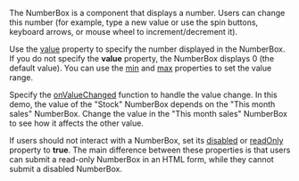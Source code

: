 The NumberBox is a component that displays a number. Users can change this number (for example, type a new value or use the spin buttons, keyboard arrows, or mouse wheel to increment/decrement it).

Use the [value](/Documentation/ApiReference/UI_Components/dxNumberBox/Configuration/#value) property to specify the number displayed in the NumberBox. If you do not specify the **value** property, the NumberBox displays 0 (the default value). You can use the [min](/Documentation/ApiReference/UI_Components/dxNumberBox/Configuration/#min) and [max](/Documentation/ApiReference/UI_Components/dxNumberBox/Configuration/#max) properties to set the value range.

Specify the [onValueChanged](/Documentation/ApiReference/UI_Components/dxNumberBox/Configuration/#onValueChanged) function to handle the value change. In this demo, the value of the "Stock" NumberBox depends on the "This month sales" NumberBox. Change the value in the "This month sales" NumberBox to see how it affects the other value.

If users should not interact with a NumberBox, set its [disabled](/Documentation/ApiReference/UI_Components/dxNumberBox/Configuration/#disabled) or [readOnly](/Documentation/ApiReference/UI_Components/dxNumberBox/Configuration/#readOnly) property to **true**. The main difference between these properties is that users can submit a read-only NumberBox in an HTML form, while they cannot submit a disabled NumberBox.

